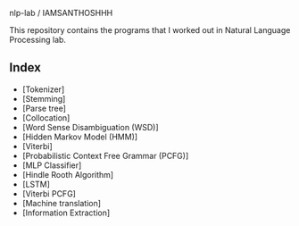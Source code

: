 nlp-lab / IAMSANTHOSHHH



This repository contains the programs that I worked out in Natural Language Processing lab.

## Index

- [Tokenizer]
- [Stemming]
- [Parse tree]
- [Collocation]
- [Word Sense Disambiguation (WSD)]
- [Hidden Markov Model (HMM)]
- [Viterbi]
- [Probabilistic Context Free Grammar (PCFG)]
- [MLP Classifier]
- [Hindle Rooth Algorithm]
- [LSTM]
- [Viterbi PCFG]
- [Machine translation]
- [Information Extraction]
